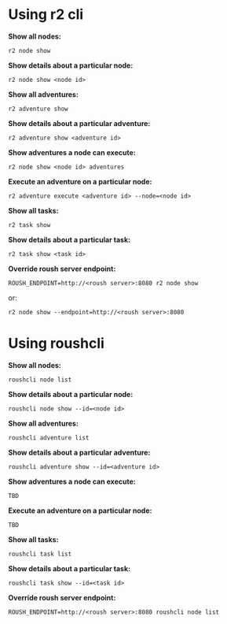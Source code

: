 Using r2 cli
==

**Show all nodes:**

    r2 node show

**Show details about a particular node:**

    r2 node show <node id>

**Show all adventures:**

    r2 adventure show

**Show details about a particular adventure:**

    r2 adventure show <adventure id>

**Show adventures a node can execute:**

    r2 node show <node id> adventures

**Execute an adventure on a particular node:**

    r2 adventure execute <adventure id> --node=<node id>

**Show all tasks:**

    r2 task show

**Show details about a particular task:**

    r2 task show <task id>

**Override roush server endpoint:**

    ROUSH_ENDPOINT=http://<roush server>:8080 r2 node show

or:

    r2 node show --endpoint=http://<roush server>:8080

Using roushcli
==

**Show all nodes:**

    roushcli node list

**Show details about a particular node:**

    roushcli node show --id=<node id>

**Show all adventures:**

    roushcli adventure list

**Show details about a particular adventure:**

    roushcli adventure show --id=<adventure id>

**Show adventures a node can execute:**

    TBD

**Execute an adventure on a particular node:**

    TBD

**Show all tasks:**

    roushcli task list

**Show details about a particular task:**

    roushcli task show --id=<task id>

**Override roush server endpoint:**

    ROUSH_ENDPOINT=http://<roush server>:8080 roushcli node list

